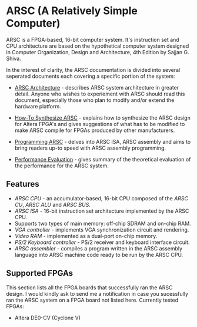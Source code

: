 # ARSC (A Relatively Simple Computer)

ARSC is a FPGA-based, 16-bit computer system. It's instruction set and CPU architecture are based on the hypothetical computer system
designed in Computer Organization, Design and Architecture, 4th Edition by Sajjan G. Shiva.

In the interest of clarity, the ARSC documentation is divided into several seperated documents each covering a specific portion of the
system:

* [ARSC Architecture](docs/ARSC_ARCH.md) - describes ARSC system architecture in greater detail. Anyone who wishes to experiement with
ARSC should read this document, especially those who plan to modify and/or extend the hardware platform.

* [How-To Synthesize ARSC](docs/COMPILE_ARSC.md) - explains how to synthesize the ARSC design for Altera FPGA's and gives suggestions
of what has to be modified to make ARSC compile for FPGAs produced by other manufacturers.

* [Programming ARSC](docs/PROGRAMMING_ARSC.md) - delves into ARSC ISA, ARSC assembly and aims to bring readers up-to speed with ARSC
assembly programming.

* [Performance Evaluation](ARSC_PERFORMANCE.md) - gives summary of the theoretical evaluation of the performance for the ARSC system.

## Features

* *ARSC CPU* - an accumulator-based, 16-bit CPU composed of the *ARSC CU*, *ARSC ALU* and *ARSC BUS*.
* *ARSC ISA* - 16-bit instruction set architecture implemented by the ARSC CPU.
* Supports two types of main memory: off-chip SDRAM and on-chip RAM.
* *VGA controller* - implements VGA synchronization circuit and rendering.
* *Video RAM* - implemented as a dual-port on-chip memory.
* *PS/2 Keyboard controller* - PS/2 receiver and keyboard interface circuit.
* *ARSC assembler* - compiles a program written in the ARSC assembly language into ARSC machine code ready to be run by the ARSC CPU.

## Supported FPGAs

This section lists all the FPGA boards that successfully ran the ARSC design. I would kindly ask to send me a notification in case you
sucessfully ran the ARSC system on a FPGA board not listed here. Currently tested FPGAs:

* Altera DE0-CV (Cyclone V)
